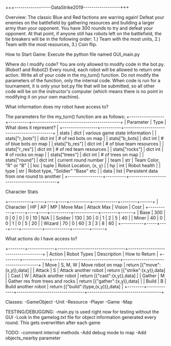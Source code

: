 +++------------------DataStrike2019------------------+++

Overview:
The classic Blue and Red factions are warring again! Defeat your enemies 
on the battlefield by gathering resources and building a larger army
than your opponent. You have 300 rounds to try and defeat your opponent. 
At that point, if anyone still has robots left on the battlefield, the tie
breakers will be in the following order: 1.) Team with the most units,
2.) Team with the most resources, 3.) Coin flip. 

How to Start Game:
Execute the python file named GUI_main.py

Where do I modify code?
You are only allowed to modify code in the bot.py. (Robot1 and Robot2)
Every round, each robot will be allowed to return one action. Write
all of your code in the my_turn() function. Do not modify the parameters
of the function, only the internal code. When code is run for a tournament,
it is only your bot.py file that will be submitted, so all other code will
be on the instructor's computer (which means there is no point in modifying it
on your own machine).

What information does my robot have access to?

The parameters for the my_turn() function are as follows:
+-----------------+----------+-------------------------------------------+
|    Parameter    |   Type   |          What does it represent?          |
+-----------------+----------+-------------------------------------------+
| stats           | dict     | various game state information            |
| stats["r_bots"] | dict int | # of red bots on map                      |
| stats["b_bots]  | dict int | # of blue bots on map                     |
| stats["b_res"]  | dict int | # of blue team resources                  |
| stats["r_res"]  | dict int | # of red team resources                   |
| stats["rocks"]  | dict int | # of rocks on map                         |
| stats["trees"]  | dict int | # of trees on map                         |
| stats["round"]  | dict int | current round number                      |
| team            | str      | Team Color, "R" or "B"                    |
| loc             | tuple    | Robot Location, (x, y)                    |
| hp              | int      | Robot health                              |
| type            | str      | Robot type, "Soldier" "Base" etc          |
| data            | list     | Persistent data from one round to another |
+-----------------+----------+-------------------------------------------+

Character Stats

+-----------+-----+----+----+----------+------------+--------+------+
| Character | HP  | AP | MP | Move Max | Attack Max | Vision | Cost |
+-----------+-----+----+----+----------+------------+--------+------+
| Base      | 300 |  0 |  0 |        0 |          0 |     10 | N/A  |
| Soldier   | 130 | 30 |  0 |        1 |          2 |      5 | 40   |
| Miner     |  40 |  0 |  0 |        1 |          0 |      5 | 20   |
| Wizard    |  70 |  0 | 60 |        3 |          3 |      8 | 60   |
+-----------+-----+----+----+----------+------------+--------+------+

What actions do I have access to?

+--------+-------------+---------------------------------+------------------------------------+
| Action | Robot Types |           Description           |           How to Return            |
+--------+-------------+---------------------------------+------------------------------------+
| Move   | S, M, W     | Move robot on map               | return [{"move":(x,y)},data]       |
| Attack | S           | Attack another robot            | return [{"strike":(x,y)},data]     |
| Cast   | W           | Attack another robot            | return [{"cast":(x,y)},data]       |
| Gather | M           | Gather res from trees and rocks | return [{"gather":(x,y)},data]     |
| Build  | B           | Build another robot             | return [{"build":(type,(x,y))},data] |
+--------+-------------+---------------------------------+------------------------------------+

Classes:
    -GameObject
        -Unit
        -Resource
    -Player
    -Game
    -Map

TESTING/DEBUGGING:
    -main.py is used right now for testing without the GUI
    -Look in the gamelog.txt file for object information generated
        every round. This gets overwritten after each game

TODO:
    -comment internal methods
    -Add debug mode to map 
    -Add objects_nearby parameter
